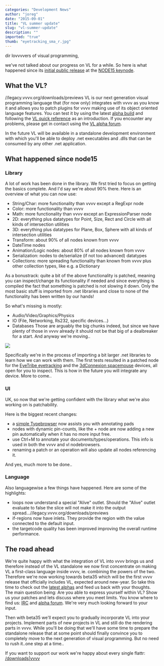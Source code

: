 ```yaml
---
categories: "Development News"
author: "joreg"
date: "2015-09-01"
title: "VL summer update"
slug: "vl-summer-update"
description: ""
imported: "true"
thumb: "eyetracking_sma_r.jpg"
---
```



dir lovvvvers of visual programming,

we've not talked about our progress on VL for a while. So here is what happened since its [initial public release](/blog/2015/vvvv50-vl-pack-alpha) at the [NODE15 keynode](https://vimeo.com/129085756).

## What the VL?
//legacy.vvvv.org/downloads/previews
VL is our next generation visual programming language that (for now only) integrates with vvvv as you know it and allows you to patch plugins for vvvv making use of its object oriented language features. You can test it by using the latest [alpha build](https://legacy.vvvv.org/downloads/previews) and following the [VL quick reference](https://betadocs.vvvv.org/devvvveloping/dynamic-vl-plugin-reference.html) as an introduction. If you encounter any problems, please get in contact using the [VL alpha forum](https://discourse.vvvv.org/).

In the future VL will be available in a standalone development environment with which you'll be able to deploy .net executables and .dlls that can be consumed by any other .net application. 

## What happened since node15

### Library

A lot of work has been done in the library. We first tried to focus on getting the basics complete. And I'd say we're about 90% there. Here is an overview of what you can now use:
* String/Char: more functionality than vvvv except a RegExpr node
* Color: more functionality than vvvv
* Math: more functionality than vvvv except an ExpressionParser node
* 2D: everything plus datatypes for Point, Size, Rect and Circle with all kinds of intersection utilities
* 3D: everything plus datatypes for Plane, Box, Sphere with all kinds of intersection utilities
* Transform: about 90% of all nodes known from vvvv
* DateTime nodes
* Animation/Logic nodes: about 80% of all nodes known from vvvv
* Serialization: nodes to de/serialize (if not too advanced) datatypes
* Collections: more spreading functionality than known from vvvv plus other collection types, like e.g. a Dictionary

As a bonustrack: quite a bit of the above functionality is patched, meaning you can inspect/change its functionality if needed and since everything is compiled the fact that something is patched is not slowing it down. Only the most basic stuff is imported from .net libraries and close to none of the functionality has been written by our hands! 

So what's missing is mostly:
* Audio/Video/Graphics/Physics 
* IO (File, Networking, Rs232, specific devices...)
* Databases
Those are arguably the big chunks indeed, but since we have plenty of those in vvvv already it should not be that big of a dealbreaker for a start. And anyway we're moving..

![](eyetracking_sma_r.jpg) 

Specifically we're in the process of importing a bit larger .net libraries to learn how we can work with them. The first tests resulted in a patched node for the [EyeTribe eyetracking](https://discourse.vvvv.org/t/theeyetribe-eyetracking-vl-plugin/13201) and the [3dConnexion spacemouse](https://discourse.vvvv.org/t/spacemouse-vl-plugin/13207) devices, all open for you to inspect. This is how in the future you will integrate any device. More to come..

###  UI

UK, so now that we're getting confident with the library what we're also working on is patchability.

Here is the biggest recent changes: 
* a [simple Typebrowser](/blog/2015/vl-type-browser-now-in-alpha-builds) now assists you with annotating pads 
* nodes with dynamic pin-counts, like the + node are now adding a new pin automatically when it has no more input free.
* use Ctrl+M to annotate your documents/types/operations. This info is used in both the vvvv and vl nodebrowsers.
* renaming a patch or an operation will also update all nodes referencing it.

And yes, much more to be done..

###  Language

Also languagewise a few things have happened. Here are some of the highlights:
* loops now understand a special "Alive" outlet. Should the "Alive" outlet evaluate to false the slice will not make it into the output spread...//legacy.vvvv.org/downloads/previews
* if-regions now have inlets. They provide the region with the value connected to the default input.
* the targetcode quality has been improved improving the overall runtime performance.

## The road ahead

We're quite happy with what the integration of VL into vvvv brings us and therefore instead of the VL standalone we now first concentrate on making VL a first-class language inside vvvv, ie. combining the powers of the two. Therefore we're now working towards beta35 which will be the first vvvv release that officially includes VL, expected around new-year. So take this time to check out the [latest alphas](https://legacy.vvvv.org/downloads/previews) and feed us back with your thoughts. The main question being: Are you able to express yourself within VL? Show us your patches and lets discuss where you meet limits. You know where to find us: [IRC](https://betadocs.vvvv.org/chat.html) and [alpha forum](https://discourse.vvvv.org/). We're very much looking forward to your input.

Then with beta35 we'll expect you to gradually incorporate VL into your projects. Implement parts of new projects in VL and still do the rendering parts in vvvv. While you'll be doing that we'll have some time to prepare the standalone release that at some point should finally convince you to completely move to the next generation of visual programming. But no need to rush it..one step at a time..

If you want to support our work we're happy about every single flattr:
[/downloads|vvvv](flattr)